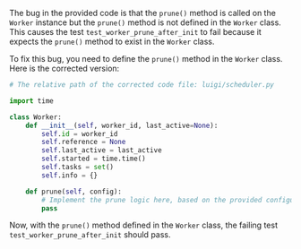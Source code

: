 The bug in the provided code is that the `prune()` method is called on the `Worker` instance but the `prune()` method is not defined in the `Worker` class. This causes the test `test_worker_prune_after_init` to fail because it expects the `prune()` method to exist in the `Worker` class.

To fix this bug, you need to define the `prune()` method in the `Worker` class. Here is the corrected version:

```python
# The relative path of the corrected code file: luigi/scheduler.py

import time

class Worker:
    def __init__(self, worker_id, last_active=None):
        self.id = worker_id
        self.reference = None
        self.last_active = last_active
        self.started = time.time()
        self.tasks = set()
        self.info = {}

    def prune(self, config):
        # Implement the prune logic here, based on the provided configuration (config)
        pass
```

Now, with the `prune()` method defined in the `Worker` class, the failing test `test_worker_prune_after_init` should pass.